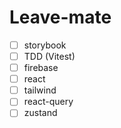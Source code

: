 # Leave-mate

- [ ] storybook
- [ ] TDD (Vitest)
- [ ] firebase
- [ ] react
- [ ] tailwind
- [ ] react-query
- [ ] zustand
